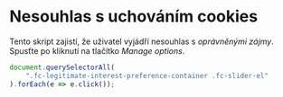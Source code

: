 # Nesouhlas s uchováním cookies

Tento skript zajistí, že uživatel vyjádří nesouhlas s *oprávněnými zájmy*.
Spusťte po kliknutí na tlačítko *Manage options*.

```js
document.querySelectorAll(
    ".fc-legitimate-interest-preference-container .fc-slider-el"
).forEach(e => e.click());
```